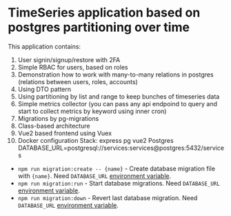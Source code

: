 # TimeSeries application based on postgres partitioning over time
This application contains:
1. User signin/signup/restore with 2FA
2. Simple RBAC for users, based on roles
3. Demonstration how to work with many-to-many relations in postgres (relations between users, roles, accounts)
4. Using DTO pattern
5. Using partitioning by list and range to keep bunches of timeseries data
6. Simple metrics collector (you can pass any api endpoind to query and start to collect metrics by keyword using inner cron)
7. Migrations by pg-migrations
8. Class-based architecture
9. Vue2 based frontend using Vuex
10. Docker configuration
Stack:
express
pg
vue2
Postgres DATABASE_URL=postgresql://services:services@postgres:5432/services

* `npm run migration:create -- {name}` - Create database migration file with `{name}`. Need `DATABASE_URL` [environment variable](#environment-variables).
* `npm run migration:run` - Start database migrations. Need `DATABASE_URL` [environment variable](#environment-variables).
* `npm run migration:down` - Revert last database migration. Need `DATABASE_URL` [environment variable](#environment-variables).

